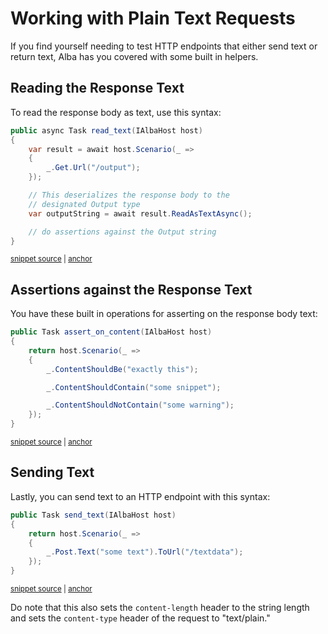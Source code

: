 # Working with Plain Text Requests

If you find yourself needing to test HTTP endpoints that either send text or return text, Alba
has you covered with some built in helpers.

## Reading the Response Text

To read the response body as text, use this syntax:

<!-- snippet: sample_read_text -->
<a id='snippet-sample_read_text'></a>
```cs
public async Task read_text(IAlbaHost host)
{
    var result = await host.Scenario(_ =>
    {
        _.Get.Url("/output");
    });

    // This deserializes the response body to the
    // designated Output type
    var outputString = await result.ReadAsTextAsync();

    // do assertions against the Output string
}
```
<sup><a href='https://github.com/JasperFx/alba/blob/master/src/Alba.Testing/Samples/JsonAndXml.cs#L85-L99' title='Snippet source file'>snippet source</a> | <a href='#snippet-sample_read_text' title='Start of snippet'>anchor</a></sup>
<!-- endSnippet -->

## Assertions against the Response Text

You have these built in operations for asserting on the response body text:

<!-- snippet: sample_assert_on_text -->
<a id='snippet-sample_assert_on_text'></a>
```cs
public Task assert_on_content(IAlbaHost host)
{
    return host.Scenario(_ =>
    {
        _.ContentShouldBe("exactly this");

        _.ContentShouldContain("some snippet");

        _.ContentShouldNotContain("some warning");
    });
}
```
<sup><a href='https://github.com/JasperFx/alba/blob/master/src/Alba.Testing/Samples/JsonAndXml.cs#L101-L113' title='Snippet source file'>snippet source</a> | <a href='#snippet-sample_assert_on_text' title='Start of snippet'>anchor</a></sup>
<!-- endSnippet -->

## Sending Text

Lastly, you can send text to an HTTP endpoint with this syntax:

<!-- snippet: sample_send_text -->
<a id='snippet-sample_send_text'></a>
```cs
public Task send_text(IAlbaHost host)
{
    return host.Scenario(_ =>
    {
        _.Post.Text("some text").ToUrl("/textdata");
    });
}
```
<sup><a href='https://github.com/JasperFx/alba/blob/master/src/Alba.Testing/Samples/JsonAndXml.cs#L116-L124' title='Snippet source file'>snippet source</a> | <a href='#snippet-sample_send_text' title='Start of snippet'>anchor</a></sup>
<!-- endSnippet -->

Do note that this also sets the `content-length` header to the string length and
sets the `content-type` header of the request to "text/plain."
